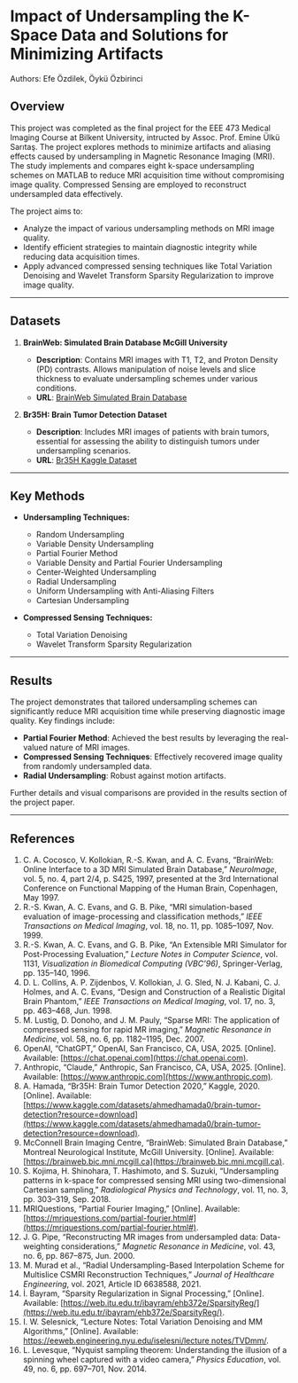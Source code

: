 # Impact of Undersampling the K-Space Data and Solutions for Minimizing Artifacts
Authors: Efe Özdilek, Öykü Özbirinci

## Overview
This project was completed as the final project for the EEE 473 Medical Imaging Course at Bilkent University, intructed by Assoc. Prof. Emine Ülkü Sarıtaş. The project explores methods to minimize artifacts and aliasing effects caused by undersampling in Magnetic Resonance Imaging (MRI). The study implements and compares eight k-space undersampling schemes on MATLAB to reduce MRI acquisition time without compromising image quality. Compressed Sensing are employed to reconstruct undersampled data effectively.

The project aims to:
- Analyze the impact of various undersampling methods on MRI image quality.
- Identify efficient strategies to maintain diagnostic integrity while reducing data acquisition times.
- Apply advanced compressed sensing techniques like Total Variation Denoising and Wavelet Transform Sparsity Regularization to improve image quality.

---

## Datasets
1. **BrainWeb: Simulated Brain Database McGill University**  
   - **Description**: Contains MRI images with T1, T2, and Proton Density (PD) contrasts. Allows manipulation of noise levels and slice thickness to evaluate undersampling schemes under various conditions.  
   - **URL**: [BrainWeb Simulated Brain Database](https://brainweb.bic.mni.mcgill.ca)

2. **Br35H: Brain Tumor Detection Dataset**  
   - **Description**: Includes MRI images of patients with brain tumors, essential for assessing the ability to distinguish tumors under undersampling scenarios.  
   - **URL**: [Br35H Kaggle Dataset](https://www.kaggle.com/datasets/ahmedhamada0/brain-tumor-detection)

---

## Key Methods
- **Undersampling Techniques:**  
  - Random Undersampling  
  - Variable Density Undersampling  
  - Partial Fourier Method
  - Variable Density and Partial Fourier Undersampling
  - Center-Weighted Undersampling  
  - Radial Undersampling  
  - Uniform Undersampling with Anti-Aliasing Filters  
  - Cartesian Undersampling  

- **Compressed Sensing Techniques:**  
  - Total Variation Denoising  
  - Wavelet Transform Sparsity Regularization

---

## Results
The project demonstrates that tailored undersampling schemes can significantly reduce MRI acquisition time while preserving diagnostic image quality. Key findings include:
- **Partial Fourier Method**: Achieved the best results by leveraging the real-valued nature of MRI images.  
- **Compressed Sensing Techniques**: Effectively recovered image quality from randomly undersampled data.  
- **Radial Undersampling**: Robust against motion artifacts.  

Further details and visual comparisons are provided in the results section of the project paper.

---

## References
1. C. A. Cocosco, V. Kollokian, R.-S. Kwan, and A. C. Evans, “BrainWeb: Online Interface to a 3D MRI Simulated Brain Database,” *NeuroImage*, vol. 5, no. 4, part 2/4, p. S425, 1997, presented at the 3rd International Conference on Functional Mapping of the Human Brain, Copenhagen, May 1997.
2. R.-S. Kwan, A. C. Evans, and G. B. Pike, “MRI simulation-based evaluation of image-processing and classification methods,” *IEEE Transactions on Medical Imaging*, vol. 18, no. 11, pp. 1085–1097, Nov. 1999.
3. R.-S. Kwan, A. C. Evans, and G. B. Pike, “An Extensible MRI Simulator for Post-Processing Evaluation,” *Lecture Notes in Computer Science*, vol. 1131, *Visualization in Biomedical Computing (VBC’96)*, Springer-Verlag, pp. 135–140, 1996.
4. D. L. Collins, A. P. Zijdenbos, V. Kollokian, J. G. Sled, N. J. Kabani, C. J. Holmes, and A. C. Evans, “Design and Construction of a Realistic Digital Brain Phantom,” *IEEE Transactions on Medical Imaging*, vol. 17, no. 3, pp. 463–468, Jun. 1998.
5. M. Lustig, D. Donoho, and J. M. Pauly, “Sparse MRI: The application of compressed sensing for rapid MR imaging,” *Magnetic Resonance in Medicine*, vol. 58, no. 6, pp. 1182–1195, Dec. 2007.
6. OpenAI, “ChatGPT,” OpenAI, San Francisco, CA, USA, 2025. [Online]. Available: [https://chat.openai.com](https://chat.openai.com).
7. Anthropic, “Claude,” Anthropic, San Francisco, CA, USA, 2025. [Online]. Available: [https://www.anthropic.com](https://www.anthropic.com).
8. A. Hamada, “Br35H: Brain Tumor Detection 2020,” Kaggle, 2020. [Online]. Available: [https://www.kaggle.com/datasets/ahmedhamada0/brain-tumor-detection?resource=download](https://www.kaggle.com/datasets/ahmedhamada0/brain-tumor-detection?resource=download).
9. McConnell Brain Imaging Centre, “BrainWeb: Simulated Brain Database,” Montreal Neurological Institute, McGill University. [Online]. Available: [https://brainweb.bic.mni.mcgill.ca](https://brainweb.bic.mni.mcgill.ca).
10. S. Kojima, H. Shinohara, T. Hashimoto, and S. Suzuki, “Undersampling patterns in k-space for compressed sensing MRI using two-dimensional Cartesian sampling,” *Radiological Physics and Technology*, vol. 11, no. 3, pp. 303–319, Sep. 2018.
11. MRIQuestions, “Partial Fourier Imaging,” [Online]. Available: [https://mriquestions.com/partial-fourier.html#](https://mriquestions.com/partial-fourier.html#).
12. J. G. Pipe, “Reconstructing MR images from undersampled data: Data-weighting considerations,” *Magnetic Resonance in Medicine*, vol. 43, no. 6, pp. 867–875, Jun. 2000.
13. M. Murad et al., “Radial Undersampling-Based Interpolation Scheme for Multislice CSMRI Reconstruction Techniques,” *Journal of Healthcare Engineering*, vol. 2021, Article ID 6638588, 2021.
14. İ. Bayram, “Sparsity Regularization in Signal Processing,” [Online]. Available: [https://web.itu.edu.tr/ibayram/ehb372e/SparsityReg/](https://web.itu.edu.tr/ibayram/ehb372e/SparsityReg/).
15. I. W. Selesnick, “Lecture Notes: Total Variation Denoising and MM Algorithms,” [Online]. Available: [https://eeweb.engineering.nyu.edu/iselesni/lecture notes/TVDmm/](https://eeweb.engineering.nyu.edu/iselesni/lecture%20notes/TVDmm/).
16. L. Levesque, “Nyquist sampling theorem: Understanding the illusion of a spinning wheel captured with a video camera,” *Physics Education*, vol. 49, no. 6, pp. 697–701, Nov. 2014.
